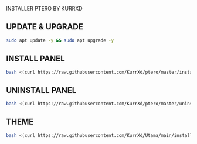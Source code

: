 INSTALLER PTERO BY KURRXD

## UPDATE & UPGRADE
```sh
sudo apt update -y && sudo apt upgrade -y
```

## INSTALL PANEL
```sh
bash <(curl https://raw.githubusercontent.com/KurrXd/ptero/master/install.sh)
```

## UNINSTALL PANEL
```sh
bash <(curl https://raw.githubusercontent.com/KurrXd/ptero/master/uninstall.sh)
```


## THEME
```sh
bash <(curl https://raw.githubusercontent.com/KurrXd/Utama/main/install.sh)
```
